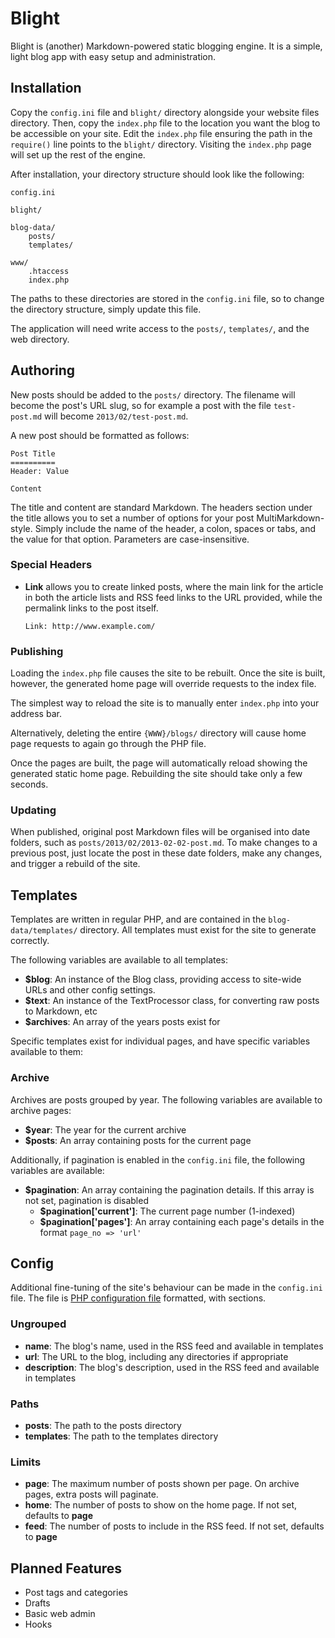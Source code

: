 Blight
======

Blight is (another) Markdown-powered static blogging engine. It is a simple, light blog app with easy setup and administration.


## Installation

Copy the `config.ini` file and `blight/` directory alongside your website files directory. Then, copy the `index.php` file to the location you want the blog to be accessible on your site. Edit the `index.php` file ensuring the path in the `require()` line points to the `blight/` directory. Visiting the `index.php` page will set up the rest of the engine.

After installation, your directory structure should look like the following:

	config.ini

	blight/
	
	blog-data/
		posts/
		templates/
	
	www/
		.htaccess
		index.php
		
The paths to these directories are stored in the `config.ini` file, so to change the directory structure, simply update this file.

The application will need write access to the `posts/`, `templates/`, and the web directory.


## Authoring

New posts should be added to the `posts/` directory. The filename will become the post's URL slug, so for example a post with the file `test-post.md` will become `2013/02/test-post.md`.

A new post should be formatted as follows:

	Post Title
	==========
	Header:	Value
	
	Content
	
The title and content are standard Markdown. The headers section under the title allows you to set a number of options for your post MultiMarkdown-style. Simply include the name of the header, a colon, spaces or tabs, and the value for that option. Parameters are case-insensitive.


### Special Headers

- **Link** allows you to create linked posts, where the main link for the article in both the article lists and RSS feed links to the URL provided, while the permalink links to the post itself.

	`Link: http://www.example.com/`


### Publishing

Loading the `index.php` file causes the site to be rebuilt. Once the site is built, however, the generated home page will override requests to the index file.

The simplest way to reload the site is to manually enter `index.php` into your address bar.

Alternatively, deleting the entire `{WWW}/blogs/` directory will cause home page requests to again go through the PHP file.

Once the pages are built, the page will automatically reload showing the generated static home page. Rebuilding the site should take only a few seconds.


### Updating

When published, original post Markdown files will be organised into date folders, such as `posts/2013/02/2013-02-02-post.md`. To make changes to a previous post, just locate the post in these date folders, make any changes, and trigger a rebuild of the site.


## Templates

Templates are written in regular PHP, and are contained in the `blog-data/templates/` directory. All templates must exist for the site to generate correctly. 

The following variables are available to all templates:

- **$blog**: An instance of the Blog class, providing access to site-wide URLs and other config settings.
- **$text**: An instance of the TextProcessor class, for converting raw posts to Markdown, etc
- **$archives**: An array of the years posts exist for

Specific templates exist for individual pages, and have specific variables available to them:

### Archive

Archives are posts grouped by year. The following variables are available to archive pages:

- **$year**: The year for the current archive
- **$posts**: An array containing posts for the current page

Additionally, if pagination is enabled in the `config.ini` file, the following variables are available:

- **$pagination**: An array containing the pagination details. If this array is not set, pagination is disabled
	- **$pagination['current']**: The current page number (1-indexed)
	- **$pagination['pages']**: An array containing each page's details in the format `page_no => 'url'`


## Config

Additional fine-tuning of the site's behaviour can be made in the `config.ini` file. The file is [PHP configuration file](http://www.php.net/manual/en/function.parse-ini-file.php) formatted, with sections.

### Ungrouped

- **name**: The blog's name, used in the RSS feed and available in templates
- **url**: The URL to the blog, including any directories if appropriate
- **description**: The blog's description, used in the RSS feed and available in templates

### Paths

- **posts**: The path to the posts directory
- **templates**: The path to the templates directory

### Limits

- **page**: The maximum number of posts shown per page. On archive pages, extra posts will paginate.
- **home**: The number of posts to show on the home page. If not set, defaults to **page**
- **feed**: The number of posts to include in the RSS feed. If not set, defaults to **page**


## Planned Features

- Post tags and categories
- Drafts
- Basic web admin
- Hooks
